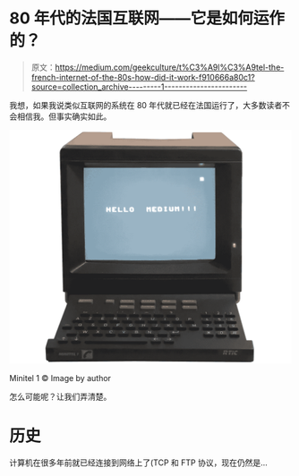 # 80 年代的法国互联网——它是如何运作的？

> 原文：<https://medium.com/geekculture/t%C3%A9l%C3%A9tel-the-french-internet-of-the-80s-how-did-it-work-f910666a80c1?source=collection_archive---------1----------------------->

我想，如果我说类似互联网的系统在 80 年代就已经在法国运行了，大多数读者不会相信我。但事实确实如此。

![](img/d8f829256e554fc910678c0a45bac694.png)

Minitel 1 © Image by author

怎么可能呢？让我们弄清楚。

# 历史

计算机在很多年前就已经连接到网络上了(TCP 和 FTP 协议，现在仍然是…